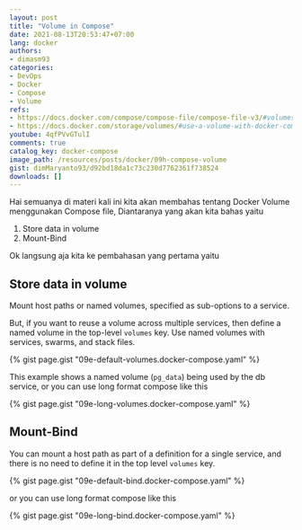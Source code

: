 ```yaml
---
layout: post
title: "Volume in Compose"
date: 2021-08-13T20:53:47+07:00
lang: docker
authors:
- dimasm93
categories:
- DevOps
- Docker
- Compose
- Volume
refs: 
- https://docs.docker.com/compose/compose-file/compose-file-v3/#volumes
- https://docs.docker.com/storage/volumes/#use-a-volume-with-docker-compose
youtube: 4qfPVvGTulI
comments: true
catalog_key: docker-compose
image_path: /resources/posts/docker/09h-compose-volume
gist: dimMaryanto93/d92bd18da1c73c230d7762361f738524
downloads: []
---
```


Hai semuanya di materi kali ini kita akan membahas tentang Docker Volume menggunakan Compose file, Diantaranya yang akan kita bahas yaitu

1. Store data in volume
2. Mount-Bind 

Ok langsung aja kita ke pembahasan yang pertama yaitu

<!--more-->

## Store data in volume

Mount host paths or named volumes, specified as sub-options to a service. 

But, if you want to reuse a volume across multiple services, then define a named volume in the top-level `volumes` key. Use named volumes with services, swarms, and stack files.

{% gist page.gist "09e-default-volumes.docker-compose.yaml" %}

This example shows a named volume (`pg_data`) being used by the db service, or you can use long format compose like this

{% gist page.gist "09e-long-volumes.docker-compose.yaml" %}

## Mount-Bind 

You can mount a host path as part of a definition for a single service, and there is no need to define it in the top level `volumes` key.

{% gist page.gist "09e-default-bind.docker-compose.yaml" %}

or you can use long format compose like this

{% gist page.gist "09e-long-bind.docker-compose.yaml" %}
